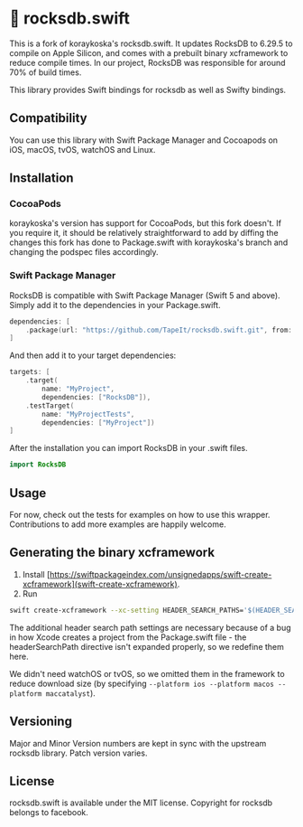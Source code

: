 # :rocket: rocksdb.swift

This is a fork of koraykoska's rocksdb.swift. It updates RocksDB to 6.29.5 to compile on Apple Silicon, and comes with a prebuilt binary xcframework to reduce compile times. In our project, RocksDB was responsible for around 70% of build
times.

This library provides Swift bindings for rocksdb as well as Swifty bindings.

## Compatibility

You can use this library with Swift Package Manager and Cocoapods on iOS, macOS, tvOS, watchOS and Linux.

## Installation

### CocoaPods

koraykoska's version has support for CocoaPods, but this fork doesn't. If you require it, it should be relatively
straightforward to add by diffing the changes this fork has done to Package.swift with koraykoska's branch and changing
the podspec files accordingly.

### Swift Package Manager

RocksDB is compatible with Swift Package Manager (Swift 5 and above). Simply add it to the dependencies in your Package.swift.

```Swift
dependencies: [
    .package(url: "https://github.com/TapeIt/rocksdb.swift.git", from: "6.29.5")
]
```

And then add it to your target dependencies:

```Swift
targets: [
    .target(
        name: "MyProject",
        dependencies: ["RocksDB"]),
    .testTarget(
        name: "MyProjectTests",
        dependencies: ["MyProject"])
]
```

After the installation you can import RocksDB in your .swift files.

```Swift
import RocksDB
```

## Usage

For now, check out the tests for examples on how to use this wrapper. Contributions to add more examples are happily welcome.

## Generating the binary xcframework
1. Install [https://swiftpackageindex.com/unsignedapps/swift-create-xcframework](swift-create-xcframework).
2. Run

```sh
swift create-xcframework --xc-setting HEADER_SEARCH_PATHS='$(HEADER_SEARCH_PATHS) $(SRCROOT)/Sources/librocksdb/upstream $(SRCROOT)/Sources/librocksdb/upstream/include'
```

The additional header search path settings are necessary because of a bug in how Xcode creates a project from
the Package.swift file - the headerSearchPath directive isn't expanded properly, so we redefine them here.

We didn't need watchOS or tvOS, so we omitted them in the framework to reduce download size (by specifying `--platform ios --platform macos --platform maccatalyst`).

## Versioning

Major and Minor Version numbers are kept in sync with the upstream rocksdb library. Patch version varies.

## License

rocksdb.swift is available under the MIT license. Copyright for rocksdb belongs to facebook.
